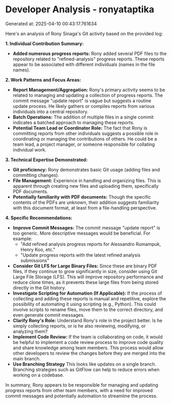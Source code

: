 # Developer Analysis - ronyataptika
Generated at: 2025-04-10 00:43:17.761634

Here's an analysis of Rony Sinaga's Git activity based on the provided log:

**1. Individual Contribution Summary:**

*   **Added numerous progress reports:** Rony added several PDF files to the repository related to "refined-analysis" progress reports.  These reports appear to be associated with different individuals (names in the file names).

**2. Work Patterns and Focus Areas:**

*   **Report Management/Aggregation:**  Rony's primary activity seems to be related to managing and updating a collection of progress reports. The commit message "update report" is vague but suggests a routine update process. He likely gathers or compiles reports from various individuals into a central repository.
*   **Batch Operations:** The addition of multiple files in a single commit indicates a batched approach to managing these reports.
*   **Potential Team Lead or Coordinator Role:** The fact that Rony is committing reports from other individuals suggests a possible role in coordinating or managing the contributions of others. He could be a team lead, a project manager, or someone responsible for collating individual work.

**3. Technical Expertise Demonstrated:**

*   **Git proficiency:** Rony demonstrates basic Git usage (adding files and committing changes).
*   **File Management:** Experience in handling and organizing files. This is apparent through creating new files and uploading them, specifically PDF documents.
*   **Potentially familiarity with PDF documents:** Though the specific contents of the PDFs are unknown, their addition suggests familiarity with this document format, at least from a file-handling perspective.

**4. Specific Recommendations:**

*   **Improve Commit Messages:** The commit message "update report" is too generic.  More descriptive messages would be beneficial.  For example:
    *   "Add refined analysis progress reports for Alessandro Rumampuk, Henry Koo, etc."
    *   "Update progress reports with the latest refined analysis submissions"
*   **Consider Git LFS for Large Binary Files:** Since these are binary PDF files, if they continue to grow significantly in size, consider using Git Large File Storage (LFS).  This will improve repository performance and reduce clone times, as it prevents these large files from being stored directly in the Git history.
*   **Investigate Scripting for Automation (If Applicable):**  If the process of collecting and adding these reports is manual and repetitive, explore the possibility of automating it using scripting (e.g., Python). This could involve scripts to rename files, move them to the correct directory, and even generate commit messages.
*   **Clarify Rony's Role:** Understand Rony's role in the project better. Is he simply collecting reports, or is he also reviewing, modifying, or analyzing them?
*   **Implement Code Review:** If the team is collaborating on code, it would be helpful to implement a code review process to improve code quality and share knowledge among team members. This process would allow other developers to review the changes before they are merged into the main branch.
*  **Use Branching Strategy** This looks like updates on a single branch. Branching strategies such as GitFlow can help to reduce errors when working on a codebase.

In summary, Rony appears to be responsible for managing and updating progress reports from other team members, with a need for improved commit messages and potentially automation to streamline the process.
